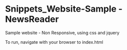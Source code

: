 # Snippets_Website-Sample - NewsReader

Sample website - Non Responsive, using css and jquery

To run, navigate with your browser to index.html
